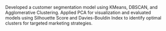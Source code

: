 Developed a customer segmentation model using KMeans, DBSCAN, and Agglomerative Clustering. Applied PCA for visualization and evaluated models using Silhouette Score and Davies-Bouldin Index to identify optimal clusters for targeted marketing strategies.
